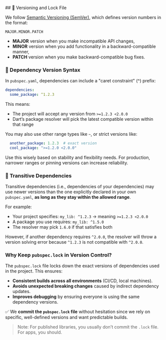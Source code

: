 \## 🔖 Versioning and Lock File

We follow [Semantic Versioning (SemVer)](https://semver.org/), which defines version numbers in the format:
```
MAJOR.MINOR.PATCH
```
- **MAJOR** version when you make incompatible API changes,
- **MINOR** version when you add functionality in a backward-compatible manner,
- **PATCH** version when you make backward-compatible bug fixes.

### 🎯 Dependency Version Syntax

In `pubspec.yaml`, dependencies can include a "caret constraint" (^) prefix:

```yaml
dependencies:
  some_package: ^1.2.3
```

This means:
- The project will accept any version from `>=1.2.3 <2.0.0`
- Dart’s package resolver will pick the latest compatible version within that range

You may also use other range types like `~`, or strict versions like:
```yaml
  another_package: 1.2.3  # exact version
  cool_package: ">=1.2.0 <2.0.0"
```

Use this wisely based on stability and flexibility needs. For production, narrower ranges or pinning versions can increase reliability.

### 🔗 Transitive Dependencies

Transitive dependencies (i.e., dependencies of your dependencies) may use newer versions than the one explicitly declared in your own `pubspec.yaml`, **as long as they stay within the allowed range**.

For example:
- Your project specifies: `my_lib: ^1.2.3` → meaning `>=1.2.3 <2.0.0`
- A package you use requires: `my_lib: ^1.5.0`
- The resolver may pick `1.6.0` if that satisfies both

However, if another dependency requires `^2.0.0`, the resolver will throw a version solving error because `^1.2.3` is not compatible with `^2.0.0`.

### Why Keep `pubspec.lock` in Version Control?

The `pubspec.lock` file locks down the exact versions of dependencies used in the project. This ensures:

- **Consistent builds across all environments** (CI/CD, local machines).
- **Avoids unexpected breaking changes** caused by indirect dependency updates.
- **Improves debugging** by ensuring everyone is using the same dependency versions.

✅ We **commit the `pubspec.lock` file** without hesitation since we rely on specific, well-defined versions and want predictable builds.

> Note: For published libraries, you usually don’t commit the `.lock` file. For apps, you should.
